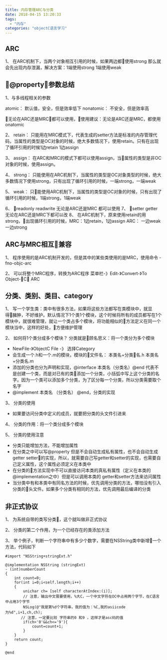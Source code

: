 ```yaml
---
title: 内存管理ARC与分类
date: 2018-04-15 13:20:33
tags: 
  - "内存"
categories: "objectC语言学习"
---
```

## ARC

1、 在ARC机制下，当两个对象相互引用的时候，如果两边都使用strong 那么就会先出现内存泄漏，解决方案：1端使用strong 1端使用weak

## @property参数总结

1、与多线程相关的参数

atomic： 默认值，安全，但是效率低下
nonatomic： 不安全，但是效率高

无论在ARC还是MRC都可以使用，使用建议：无论是ARC还是MRC，都使用onatomic

2、 retain： 只能用在MRC模式下，代表生成的setter方法是标准的内存管理代码，当属性的类型是OC对象的时候，绝大多数情况下，使用retain。只有在出现了循环引用的时候1边retain 1边assign

3、 assign： 在ARC和MRC的模式下都可以使用assign，当属性的类型是非OC对象的时候，使用assign。

4、 strong： 只能使用在ARC机制下，当属性的类型是OC对象类型的时候，绝大多数情况下使用strong，只有出现了循环引用的时候，一端strong，一端weak

5、 weak： 只能使用ARC机制下，当属性的类型是OC对象的时候，只有出现了循环引用的时候，1端strong，1端weak

6、 readonly readwrite 无论是ARC还是MRC 都可以使用
7、 setter getter 无论在ARC还是MRC下都可以改
8、 在ARC机制下，原来使用retain的用strong，出现循环引用的时候，MRC：1边retain，1边assign  ARC： 一边weak 一边strong

## ARC与MRC相互兼容

1、 程序使用的是ARC机制开发的，但是其中的某些类使用的是MRC，使用命令 -fno-objc-arc

2、 可以将整个MRC程序，转换为ARC程序 菜单栏-》Edit-》Convert-》To Object-C ARC

## 分类、类别、类目、category

1、 写一个学生类：类中有很多方法，如果将这些方法都写在类模块中，就显得臃肿，不好维护。默认情况下1个类1个模块，这个时候将所有的成员都写在1个模块中，就很难管理，就让一个类占多个模块，将功能相似的方法定义在同一个模块当中，这样的好处，方便维护管理

2、 如何将1个类分成多个模块？ 分类就是顾名思义：将一个类分为多个模块

- NewFile-》ObjectC File -》 选择Category
- 会生成一个.h和一个.m的模块，模块的文件名： 本类名+分类名.h 本类名+分类名.m
- 添加的分类也分为声明和实现，@interface 本类名（分类名）@end 代表不是创建一个类，而是对已有的类添加一个分类，小括弧中写上这个分类的名字。因为一个类可以添加多个分类，为了区分每一个分类，所以分类需要取个名字
- @implement 本类名 （分类名） @end，分类的实现

3、 分类的使用

- 如果要访问分类中定义的成员，就要把分类的头文件引进来

4、 分类的作用：将一个类分成多个模块

5、 分类的使用注意

- 分类只能增加方法，不能增加属性
- 在分类之中可以写@property 但是不会自动生成私有属性，也不会自动生成getter setter的实现，所以，就需要自己写getter和setter的实现，也需要自己定义属性，这个属性必须定义在本类中
- 在分类的方法实现中不可以直接访问本类的真私有属性（定义在本类的@implementation之中）但是可以调用本类的 getter和setter方法来访问属性
- 当分类中有和本类中有同名方法的时候，优先调用分类的方法，哪怕没有引入分类的头文件。如果多个分类有相同的方法，优先调用最后编译的分类

## 非正式协议

1、 为系统自带的类写分类，这个就叫做非正式协议

2、 分类的第二个作用，为一个已经存在的类添加方法

3、 举个例子，判断一个字符串中有多少个数字，需要在NSString类中新增一个方法，代码如下

```
#import "NSString+stringExt.h"

@implementation NSString (stringExt)
- (int)numberCount
{
    int count=0;
    for(int i=0;i<self.length;i++)
    {
        unichar ch= [self characterAtIndex:(i)];
        // 注意，输出中文需要使用，%大C，一个中文字符在OC中占用两个字节，在C语言中占用3个字节
        NSLog(@"我是第%d个字符串，我的值为：%C,我的asiicode为%d",i+1,ch,ch);
       // 注意，一定要比较 字符串的0 和9 ，这样才是asc码的值
        if(ch>'0'&&ch<='9'){
            count=count+1;
        }
    }
    return count;
}

@end
```
